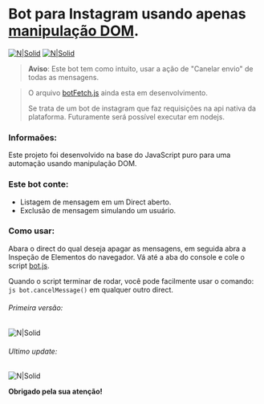 # Bot para Instagram usando apenas [manipulação DOM](https://developer.mozilla.org/pt-BR/docs/Web/API/Document_Object_Model).

[![N|Solid](https://cdn.discordapp.com/attachments/631607183301148672/724397007170568313/paypal.png)](https://www.paypal.com/cgi-bin/webscr?cmd=_donations&business=fabinhoec2210@gmail.com&item_name=F%C3%A1bio&currency_code=BRL)  [![N|Solid](https://cdn.discordapp.com/attachments/631607183301148672/724397005543178270/picpay.png)](https://app.picpay.com/user/smuu)

> **Aviso**: Este bot tem como intuito, usar a ação de "Canelar envio" de todas as mensagens.

> O arquivo [botFetch.js](/botFetch.js) ainda esta em desenvolvimento.
> 
> Se trata de um bot de instagram que faz requisições na api nativa da plataforma.
> Futuramente será possível executar em nodejs.

### Informaões:
 Este projeto foi desenvolvido na base do JavaScript puro para uma automação usando manipulação DOM.
 

### Este bot conte:
- Listagem de mensagem em um Direct aberto.
- Exclusão de mensagem simulando um usuário. 


### Como usar:
Abara o direct do qual deseja apagar as mensagens, em seguida abra a Inspeção de Elementos do navegador.
Vá até a aba do console e cole o script [bot.js](/bot.js).

Quando o script terminar de rodar, você pode facilmente usar o comando: ```js bot.cancelMessage()``` em qualquer outro direct.

###### Primeira versão:

![N|Solid](https://imgur.com/9xl3l48.gif)

###### Ultimo update:

![N|Solid](https://imgur.com/dOgXjn4.gif)

**Obrigado pela sua atenção!**
	
